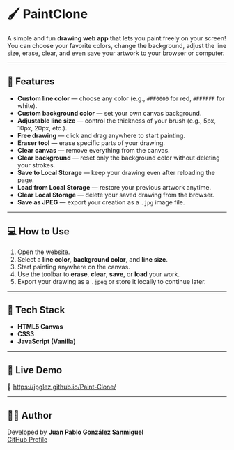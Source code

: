 # 🖌️ PaintClone

A simple and fun **drawing web app** that lets you paint freely on your screen!  
You can choose your favorite colors, change the background, adjust the line size, erase, clear, and even save your artwork to your browser or computer.

---

## 🌈 Features

- **Custom line color** — choose any color (e.g., `#FF0000` for red, `#FFFFFF` for white).  
- **Custom background color** — set your own canvas background.  
- **Adjustable line size** — control the thickness of your brush (e.g., 5px, 10px, 20px, etc.).  
- **Free drawing** — click and drag anywhere to start painting.  
- **Eraser tool** — erase specific parts of your drawing.  
- **Clear canvas** — remove everything from the canvas.  
- **Clear background** — reset only the background color without deleting your strokes.  
- **Save to Local Storage** — keep your drawing even after reloading the page.  
- **Load from Local Storage** — restore your previous artwork anytime.  
- **Clear Local Storage** — delete your saved drawing from the browser.  
- **Save as JPEG** — export your creation as a `.jpg` image file.

---

## 💻 How to Use

1. Open the website.  
2. Select a **line color**, **background color**, and **line size**.  
3. Start painting anywhere on the canvas.  
4. Use the toolbar to **erase**, **clear**, **save**, or **load** your work.  
5. Export your drawing as a `.jpeg` or store it locally to continue later.

---

## 🧠 Tech Stack

- **HTML5 Canvas**  
- **CSS3**  
- **JavaScript (Vanilla)**

---

## 🚀 Live Demo

🎨 https://jpglez.github.io/Paint-Clone/

---

## 👨‍💻 Author

Developed by **Juan Pablo González Sanmiguel**  
[GitHub Profile](https://github.com/jpglez)
